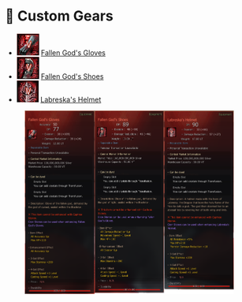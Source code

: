 # 👕 Custom Gears

* ![](../../.gitbook/assets/QQ截图20221102193255.png) ​[Fallen God's Gloves​](fallen-gods-gloves.md)
* ​![](../../.gitbook/assets/QQ截图20221102193231.png) [Fallen God's Shoes​](fallen-gods-shoes.md)
* ​![](../../.gitbook/assets/QQ截图20221102193309.png) [Labreska's Helmet](labreskas-helmet.md)



<figure><img src="../../.gitbook/assets/21.png" alt=""><figcaption></figcaption></figure>

